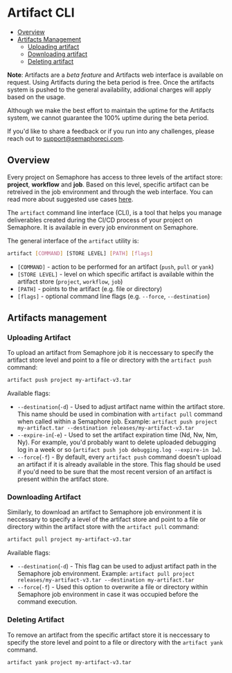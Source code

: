# Artifact CLI

- [Overview](#overview)
- [Artifacts Management](#artifacts-management)
  - [Uploading artifact](#uploading-artifact)
  - [Downloading artifact](#downloading-artifact)
  - [Deleting artifact](#deleting-artifact)


__Note__: Artifacts are a *beta feature* and Artifacts web interface is available on request.
Using Artifacts during the beta period is free.
Once the artifacts system is pushed to the general availability,
addional charges will apply based on the usage.

Although we make the best effort to maintain the uptime for the Artifacts system,
we cannot guarantee the 100% uptime during the beta period.

If you'd like to share a feedback or if you run into any challenges,
please reach out to support@semaphoreci.com.

## Overview

Every project on Semaphore has access to three levels of the artifact store:
**project**, **workflow** and **job**.
Based on this level, specific artifact can be retreived in the job environment and
through the web interface. You can read more about suggested use cases
[here][artifacts-use-cases].

The `artifact` command line interface (CLI), is a tool that helps you manage
deliverables created during the CI/CD process of your project on Semaphore.
It is available in every job environment on Semaphore.

The general interface of the `artifact` utility is:

```bash
artifact [COMMAND] [STORE LEVEL] [PATH] [flags]
```

- `[COMMAND]` - action to be performed for an artifact (`push`, `pull` or `yank`)
- `[STORE LEVEL]` - level on which specific artifact is available within the artifact store (`project`, `workflow`, `job`)
- `[PATH]` - points to the artifact (e.g. file or directory)
- `[flags]` - optional command line flags (e.g. `--force`, `--destination`)

## Artifacts management

### Uploading Artifact

To upload an artifact from Semaphore job it is neccessary to specify
the artifact store level and point to a file or directory
with the `artifact push` command:

```sh
artifact push project my-artifact-v3.tar
```

Available flags:

- `--destination`(`-d`) - Used to adjust artifact name within the artifact store.
This name should be used in combination with `artifact pull` command when called
within a Semaphore job. Example: `artifact push project my-artifact.tar --destination releases/my-artifact-v3.tar`
- `--expire-in`(`-e`) - Used to set the artifact expiration time (Nd, Nw, Nm, Ny).
For example, you'd probably want to delete uploaded debugging log in a week or so
(`artifact push job debugging.log --expire-in 1w`).
- `--force`(`-f`) - By default, every `artifact push` command doesn't upload an artifact if it is already available in the store.
This flag should be used if you'd need to be sure that the most recent version of an artifact is present within the artifact store.

### Downloading Artifact

Similarly, to download an artifact to Semaphore job environment it is neccessary to specify
a level of the artifact store and point to a file or directory within the artifact store
with the `artifact pull` command:

```sh
artifact pull project my-artifact-v3.tar
```

Available flags:

- `--destination`(`-d`) - This flag can be used to adjust artifact path in the Semaphore job environment.
Example: `artifact pull project releases/my-artifact-v3.tar --destination my-artifact.tar`
- `--force`(`-f`) - Used this option to overwrite a file or directory within Semaphore job environment
in case it was occupied before the command execution.

### Deleting Artifact

To remove an artifact from the specific artifact store it is neccessary to specify
the store level and point to a file or directory with the `artifact yank` command.

```sh
artifact yank project my-artifact-v3.tar
```

[artifacts-use-cases]: https://docs.semaphoreci.com/article/155-artifacts
